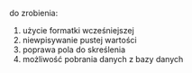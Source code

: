 do zrobienia:
1. użycie formatki wcześniejszej
2. niewpisywanie pustej wartości
3. poprawa pola do skreślenia
4. możliwość pobrania danych z bazy danych
